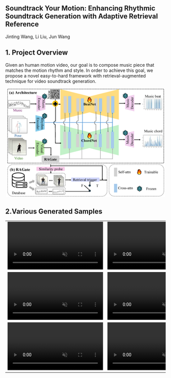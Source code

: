 ## Soundtrack Your Motion: Enhancing Rhythmic Soundtrack Generation with Adaptive Retrieval Reference
Jinting Wang, Li Liu, Jun Wang
## 1. Project Overview
Given an human motion video, our goal is to compose music piece that matches the motion rhythm and style. In order to achieve this goal, we propose a novel easy-to-hard framework with retrieval-augmented technique for video soundtrack generation. 
<p align="center">
	<img src="pipeline.png" width="500">

## 2.Various Generated Samples
<table class="center">
<tr>
    <td width=33% style="border: none">
        <video controls autoplay loop src="https://github.com/beria-moon/Soundtrack-your-Motion/examples/video_refine_generated_gWA_sFM_c08_d27_mWA0_ch15.mp4" muted="false"></video>
    </td>
    <td width=33% style="border: none">
        <video controls autoplay loop src="./examples/video_refine_generated_gPO_sFM_c09_d11_mPO5_ch13.mp4" muted="false"></video>
    </td>
    <td width=33% style="border: none">
        <video controls autoplay loop src="./examples/video_refine_generated_gBR_sFM_c01_d05_mBR3_ch10.mp4" muted="false"></video>
    </td>
</tr>
<tr>
    <td width=33% style="border: none">
        <video controls autoplay loop src="./examples/video_refine_generated_gLH_sFM_c06_d17_mLH4_ch12.mp4" muted="false"></video>
    </td>
    <td width=33% style="border: none">
        <video controls autoplay loop src="./examples/video_refine_generated_gMH_sFM_c04_d22_mMH5_ch06.mp4" muted="false"></video>
    </td>
    <td width=33% style="border: none">
        <video controls autoplay loop src="./examples/video_refine_generated_gMH_sFM_c08_d22_mMH3_ch04.mp4" muted="false"></video>
    </td>
</tr>
<tr>
    <td width=33% style="border: none">
        <video controls autoplay loop src="./examples/video_refine_generated_gLO_sFM_c08_d15_mLO4_ch19.mp4" muted="false"></video>
    </td>
    <td width=33% style="border: none">
        <video controls autoplay loop src="./examples/video_refine_generated_gPO_sFM_c05_d12_mPO5_ch21.mp4" muted="false"></video>
    </td>
    <td width=33% style="border: none">
        <video controls autoplay loop src="./examples/video_refine_generated_gMH_sFM_c04_d23_mMH0_ch14.mp4" muted="false"></video>
    </td>
</tr>


</table>

